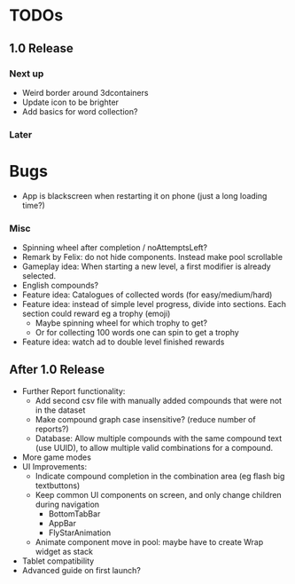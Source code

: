 # TODOs    
## 1.0 Release
### Next up

- Weird border around 3dcontainers
- Update icon to be brighter
- Add basics for word collection?

### Later

# Bugs
- App is blackscreen when restarting it on phone (just a long loading time?)


### Misc
- Spinning wheel after completion / noAttemptsLeft?
- Remark by Felix: do not hide components. Instead make pool scrollable
- Gameplay idea: When starting a new level, a first modifier is already selected.
- English compounds?
- Feature idea: Catalogues of collected words (for easy/medium/hard)
- Feature idea: instead of simple level progress, divide into sections. Each section could reward
  eg a trophy (emoji) 
  - Maybe spinning wheel for which trophy to get?
  - Or for collecting 100 words one can spin to get a trophy
- Feature idea: watch ad to double level finished rewards


## After 1.0 Release
- Further Report functionality:
  - Add second csv file with manually added compounds that were not in the dataset
  - Make compound graph case insensitive? (reduce number of reports?)
  - Database: Allow multiple compounds with the same compound text (use UUID), to allow multiple 
    valid combinations for a compound.
- More game modes
- UI Improvements:
  - Indicate compound completion in the combination area (eg flash big textbuttons)
  - Keep common UI components on screen, and only change children during navigation
    - BottomTabBar
    - AppBar
    - FlyStarAnimation
  - Animate component move in pool: maybe have to create Wrap widget as stack
- Tablet compatibility
- Advanced guide on first launch?


